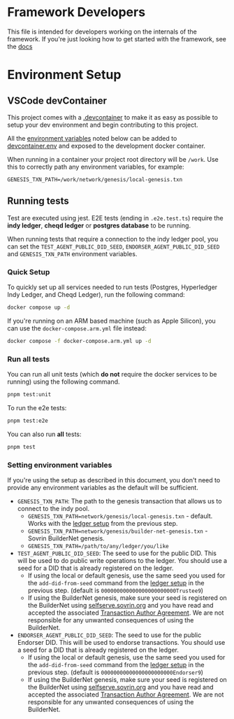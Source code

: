 # Framework Developers

This file is intended for developers working on the internals of the framework. If you're just looking how to get started with the framework, see the [docs](./docs)

# Environment Setup

## VSCode devContainer

This project comes with a [.devcontainer](./devcontainer) to make it as easy as possible to setup your dev environment and begin contributing to this project.

All the [environment variables](https://code.visualstudio.com/remote/advancedcontainers/environment-variables) noted below can be added to [devcontainer.env](./devcontainer.env) and exposed to the development docker container.

When running in a container your project root directory will be `/work`. Use this to correctly path any environment variables, for example:

```console
GENESIS_TXN_PATH=/work/network/genesis/local-genesis.txn
```

## Running tests

Test are executed using jest. E2E tests (ending in `.e2e.test.ts`) require the **indy ledger**, **cheqd ledger** or **postgres database** to be running.

When running tests that require a connection to the indy ledger pool, you can set the `TEST_AGENT_PUBLIC_DID_SEED`, `ENDORSER_AGENT_PUBLIC_DID_SEED` and `GENESIS_TXN_PATH` environment variables.

### Quick Setup

To quickly set up all services needed to run tests (Postgres, Hyperledger Indy Ledger, and Cheqd Ledger), run the following command:

```sh
docker compose up -d
```

If you're running on an ARM based machine (such as Apple Silicon), you can use the `docker-compose.arm.yml` file instead:

```sh
docker compose -f docker-compose.arm.yml up -d
```

### Run all tests

You can run all unit tests (which **do not** require the docker services to be running) using the following command.

```sh
pnpm test:unit
```

To run the e2e tests:

```sh
pnpm test:e2e
```

You can also run **all** tests:

```sh
pnpm test
```

### Setting environment variables

If you're using the setup as described in this document, you don't need to provide any environment variables as the default will be sufficient.

- `GENESIS_TXN_PATH`: The path to the genesis transaction that allows us to connect to the indy pool.
  - `GENESIS_TXN_PATH=network/genesis/local-genesis.txn` - default. Works with the [ledger setup](#setup-indy-ledger) from the previous step.
  - `GENESIS_TXN_PATH=network/genesis/builder-net-genesis.txn` - Sovrin BuilderNet genesis.
  - `GENESIS_TXN_PATH=/path/to/any/ledger/you/like`
- `TEST_AGENT_PUBLIC_DID_SEED`: The seed to use for the public DID. This will be used to do public write operations to the ledger. You should use a seed for a DID that is already registered on the ledger.
  - If using the local or default genesis, use the same seed you used for the `add-did-from-seed` command from the [ledger setup](#setup-indy-ledger) in the previous step. (default is `000000000000000000000000Trustee9`)
  - If using the BuilderNet genesis, make sure your seed is registered on the BuilderNet using [selfserve.sovrin.org](https://selfserve.sovrin.org/) and you have read and accepted the associated [Transaction Author Agreement](https://github.com/sovrin-foundation/sovrin/blob/master/TAA/TAA.md). We are not responsible for any unwanted consequences of using the BuilderNet.
- `ENDORSER_AGENT_PUBLIC_DID_SEED`: The seed to use for the public Endorser DID. This will be used to endorse transactions. You should use a seed for a DID that is already registered on the ledger.
  - If using the local or default genesis, use the same seed you used for the `add-did-from-seed` command from the [ledger setup](#setup-indy-ledger) in the previous step. (default is `00000000000000000000000Endorser9`)
  - If using the BuilderNet genesis, make sure your seed is registered on the BuilderNet using [selfserve.sovrin.org](https://selfserve.sovrin.org/) and you have read and accepted the associated [Transaction Author Agreement](https://github.com/sovrin-foundation/sovrin/blob/master/TAA/TAA.md). We are not responsible for any unwanted consequences of using the BuilderNet.
